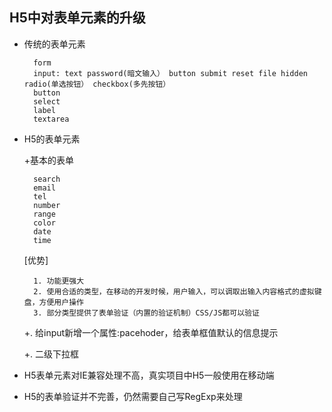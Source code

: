 ## H5中对表单元素的升级

- 传统的表单元素

        form
        input: text password(暗文输入） button submit reset file hidden radio(单选按钮） checkbox(多先按钮）
        button
        select
        label
        textarea

- H5的表单元素

     +基本的表单

        search
        email
        tel
        number
        range
        color
        date
        time

     [优势]

        1. 功能更强大
        2. 使用合适的类型，在移动的开发时候，用户输入，可以调取出输入内容格式的虚拟键盘，方便用户操作
        3. 部分类型提供了表单验证（内置的验证机制）CSS/JS都可以验证


     +. 给input新增一个属性:pacehoder，给表单框值默认的信息提示

     +. 二级下拉框

- H5表单元素对IE兼容处理不高，真实项目中H5一般使用在移动端

- H5的表单验证并不完善，仍然需要自己写RegExp来处理







